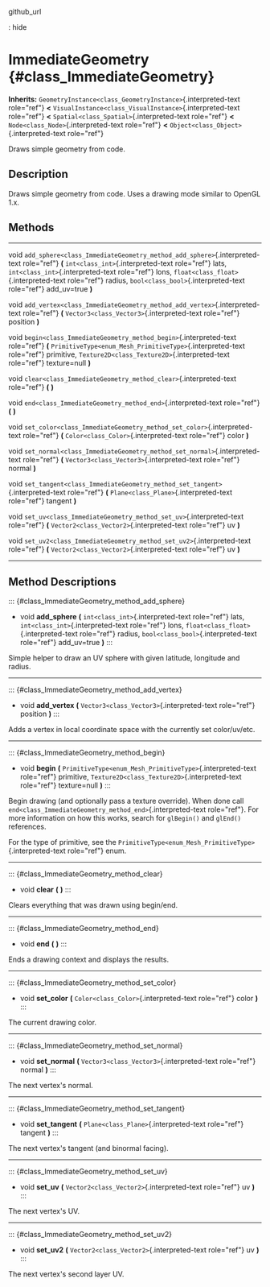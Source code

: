 github\_url

:   hide

ImmediateGeometry {#class_ImmediateGeometry}
=================

**Inherits:**
`GeometryInstance<class_GeometryInstance>`{.interpreted-text role="ref"}
**\<** `VisualInstance<class_VisualInstance>`{.interpreted-text
role="ref"} **\<** `Spatial<class_Spatial>`{.interpreted-text
role="ref"} **\<** `Node<class_Node>`{.interpreted-text role="ref"}
**\<** `Object<class_Object>`{.interpreted-text role="ref"}

Draws simple geometry from code.

Description
-----------

Draws simple geometry from code. Uses a drawing mode similar to OpenGL
1.x.

Methods
-------

  ------ -----------------------------------------------------------------------------
  void   `add_sphere<class_ImmediateGeometry_method_add_sphere>`{.interpreted-text
         role="ref"} **(** `int<class_int>`{.interpreted-text role="ref"} lats,
         `int<class_int>`{.interpreted-text role="ref"} lons,
         `float<class_float>`{.interpreted-text role="ref"} radius,
         `bool<class_bool>`{.interpreted-text role="ref"} add\_uv=true **)**

  void   `add_vertex<class_ImmediateGeometry_method_add_vertex>`{.interpreted-text
         role="ref"} **(** `Vector3<class_Vector3>`{.interpreted-text role="ref"}
         position **)**

  void   `begin<class_ImmediateGeometry_method_begin>`{.interpreted-text role="ref"}
         **(** `PrimitiveType<enum_Mesh_PrimitiveType>`{.interpreted-text role="ref"}
         primitive, `Texture2D<class_Texture2D>`{.interpreted-text role="ref"}
         texture=null **)**

  void   `clear<class_ImmediateGeometry_method_clear>`{.interpreted-text role="ref"}
         **(** **)**

  void   `end<class_ImmediateGeometry_method_end>`{.interpreted-text role="ref"} **(**
         **)**

  void   `set_color<class_ImmediateGeometry_method_set_color>`{.interpreted-text
         role="ref"} **(** `Color<class_Color>`{.interpreted-text role="ref"} color
         **)**

  void   `set_normal<class_ImmediateGeometry_method_set_normal>`{.interpreted-text
         role="ref"} **(** `Vector3<class_Vector3>`{.interpreted-text role="ref"}
         normal **)**

  void   `set_tangent<class_ImmediateGeometry_method_set_tangent>`{.interpreted-text
         role="ref"} **(** `Plane<class_Plane>`{.interpreted-text role="ref"} tangent
         **)**

  void   `set_uv<class_ImmediateGeometry_method_set_uv>`{.interpreted-text role="ref"}
         **(** `Vector2<class_Vector2>`{.interpreted-text role="ref"} uv **)**

  void   `set_uv2<class_ImmediateGeometry_method_set_uv2>`{.interpreted-text
         role="ref"} **(** `Vector2<class_Vector2>`{.interpreted-text role="ref"} uv
         **)**
  ------ -----------------------------------------------------------------------------

Method Descriptions
-------------------

::: {#class_ImmediateGeometry_method_add_sphere}
-   void **add\_sphere** **(** `int<class_int>`{.interpreted-text
    role="ref"} lats, `int<class_int>`{.interpreted-text role="ref"}
    lons, `float<class_float>`{.interpreted-text role="ref"} radius,
    `bool<class_bool>`{.interpreted-text role="ref"} add\_uv=true **)**
:::

Simple helper to draw an UV sphere with given latitude, longitude and
radius.

------------------------------------------------------------------------

::: {#class_ImmediateGeometry_method_add_vertex}
-   void **add\_vertex** **(**
    `Vector3<class_Vector3>`{.interpreted-text role="ref"} position
    **)**
:::

Adds a vertex in local coordinate space with the currently set
color/uv/etc.

------------------------------------------------------------------------

::: {#class_ImmediateGeometry_method_begin}
-   void **begin** **(**
    `PrimitiveType<enum_Mesh_PrimitiveType>`{.interpreted-text
    role="ref"} primitive,
    `Texture2D<class_Texture2D>`{.interpreted-text role="ref"}
    texture=null **)**
:::

Begin drawing (and optionally pass a texture override). When done call
`end<class_ImmediateGeometry_method_end>`{.interpreted-text role="ref"}.
For more information on how this works, search for `glBegin()` and
`glEnd()` references.

For the type of primitive, see the
`PrimitiveType<enum_Mesh_PrimitiveType>`{.interpreted-text role="ref"}
enum.

------------------------------------------------------------------------

::: {#class_ImmediateGeometry_method_clear}
-   void **clear** **(** **)**
:::

Clears everything that was drawn using begin/end.

------------------------------------------------------------------------

::: {#class_ImmediateGeometry_method_end}
-   void **end** **(** **)**
:::

Ends a drawing context and displays the results.

------------------------------------------------------------------------

::: {#class_ImmediateGeometry_method_set_color}
-   void **set\_color** **(** `Color<class_Color>`{.interpreted-text
    role="ref"} color **)**
:::

The current drawing color.

------------------------------------------------------------------------

::: {#class_ImmediateGeometry_method_set_normal}
-   void **set\_normal** **(**
    `Vector3<class_Vector3>`{.interpreted-text role="ref"} normal **)**
:::

The next vertex\'s normal.

------------------------------------------------------------------------

::: {#class_ImmediateGeometry_method_set_tangent}
-   void **set\_tangent** **(** `Plane<class_Plane>`{.interpreted-text
    role="ref"} tangent **)**
:::

The next vertex\'s tangent (and binormal facing).

------------------------------------------------------------------------

::: {#class_ImmediateGeometry_method_set_uv}
-   void **set\_uv** **(** `Vector2<class_Vector2>`{.interpreted-text
    role="ref"} uv **)**
:::

The next vertex\'s UV.

------------------------------------------------------------------------

::: {#class_ImmediateGeometry_method_set_uv2}
-   void **set\_uv2** **(** `Vector2<class_Vector2>`{.interpreted-text
    role="ref"} uv **)**
:::

The next vertex\'s second layer UV.
